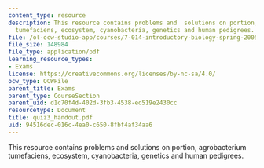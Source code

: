 ```yaml
---
content_type: resource
description: This resource contains problems and  solutions on portion, agrobacterium
  tumefaciens, ecosystem, cyanobacteria, genetics and human pedigrees.
file: /ol-ocw-studio-app/courses/7-014-introductory-biology-spring-2005/94516dec016c4ea0c6508fbf4af34aa6_quiz3_handout.pdf
file_size: 148984
file_type: application/pdf
learning_resource_types:
- Exams
license: https://creativecommons.org/licenses/by-nc-sa/4.0/
ocw_type: OCWFile
parent_title: Exams
parent_type: CourseSection
parent_uid: d1c70f4d-402d-3fb3-4538-ed519e2430cc
resourcetype: Document
title: quiz3_handout.pdf
uid: 94516dec-016c-4ea0-c650-8fbf4af34aa6
---
```

This resource contains problems and  solutions on portion, agrobacterium tumefaciens, ecosystem, cyanobacteria, genetics and human pedigrees.